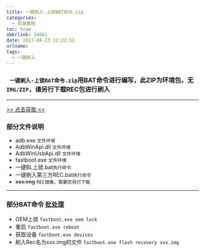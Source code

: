 ```yaml
---
title: 一键刷入-上锁BAT命令.zip
categories:
  - 资源教程
toc: true
abbrlink: 24041
date: 2017-08-23 12:22:52
urlname:
tags:
  - 一键刷入
---
```

### ` 一键刷入-上锁BAT命令.zip`用BAT命令进行编写，此ZIP为环境包，无`IMG/ZIP`，请另行下载REC包进行刷入

----

[>> 点击获取 <<](https://pan.baidu.com/s/1qXH7zi8)

### 部分文件说明
- adb.exe `文件环境`  
- AdbWinApi.dll `文件环境`  
- AdbWinUsbApi.dll `文件环境`  
- fastboot.exe `文件环境` 
-  一键BL上锁.bat`执行命令` 
- 一键刷入第三方REC.bat`执行命令` 
- ~~xxx.img~~ `REC镜像，需要您另行下载`

---

### 部分BAT命令 [批处理](https://baike.baidu.com/item/%E6%89%B9%E5%A4%84%E7%90%86/1448600?fr=aladdin)
- OEM上锁 `fastboot.exe oem lock`
- 重启 `fastboot.exe reboot` 
- 获取设备 `fastboot.exe devices` 
- 刷入Rec名为xxx.img的文件 `fastboot.exe flash recovery xxx.img`